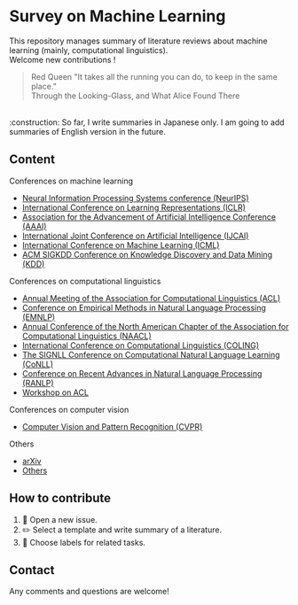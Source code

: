 # Survey on Machine Learning
This repository manages summary of literature reviews about machine learning (mainly, computational linguistics).  
Welcome new contributions !

> Red Queen "It takes all the running you can do, to keep in the same place." <br>
> Through the Looking-Glass, and What Alice Found There
<br>
:construction: So far, I write summaries in Japanese only. I am going to add summaries of English version in the future.

## Content
Conferences on machine learning
- [Neural Information Processing Systems conference (NeurIPS)](https://github.com/markoooov/survey/projects/6)
- [International Conference on Learning Representations (ICLR)](https://github.com/markoooov/survey/projects/4)
- [Association for the Advancement of Artificial Intelligence Conference (AAAI)](https://github.com/markoooov/survey/projects/3)
- [International Joint Conference on Artificial Intelligence (IJCAI)](https://github.com/markoooov/survey/projects/14)
- [International Conference on Machine Learning (ICML)](https://github.com/markoooov/survey/projects/13)
- [ACM SIGKDD Conference on Knowledge Discovery and Data Mining (KDD)](https://github.com/markoooov/survey-ml/projects/15)


Conferences on computational linguistics
- [Annual Meeting of the Association for Computational Linguistics (ACL)](https://github.com/markoooov/survey/projects/1)
- [Conference on Empirical Methods in Natural Language Processing (EMNLP)](https://github.com/markoooov/survey/projects/9)
- [Annual Conference of the North American Chapter of the Association for Computational Linguistics (NAACL)](https://github.com/markoooov/survey/projects/10)
- [International Conference on Computational Linguistics (COLING)](https://github.com/markoooov/survey/projects/7)
- [The SIGNLL Conference on Computational Natural Language Learning (CoNLL)](https://github.com/markoooov/survey/projects/12)
- [Conference on Recent Advances in Natural Language Processing (RANLP)](https://github.com/markoooov/survey/projects/11)
- [Workshop on ACL](https://github.com/markoooov/survey/projects/2)


Conferences on computer vision
- [Computer Vision and Pattern Recognition (CVPR)](https://github.com/markoooov/survey/projects/16)

Others
- [arXiv](https://github.com/markoooov/survey/projects/5)
- [Others](https://github.com/markoooov/survey/projects/8)

## How to contribute
1. :open_file_folder: Open a new issue.
1. :pencil2: Select a template and write summary of a literature.
1. :pushpin: Choose labels for related tasks. 



## Contact
Any comments and questions are welcome!    
